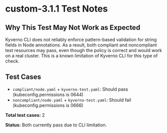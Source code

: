 # custom-3.1.1 Test Notes

## Why This Test May Not Work as Expected

Kyverno CLI does not reliably enforce pattern-based validation for string fields in Node annotations. As a result, both compliant and noncompliant test resources may pass, even though the policy is correct and would work on a real cluster. This is a known limitation of Kyverno CLI for this type of check.

## Test Cases
- `compliant/node.yaml` + `kyverno-test.yaml`: Should pass (kubeconfig.permissions is 0644)
- `noncompliant/node.yaml` + `kyverno-test.yaml`: Should fail (kubeconfig.permissions is 0666)

**Total test cases:** 2

**Status:** Both currently pass due to CLI limitation. 
